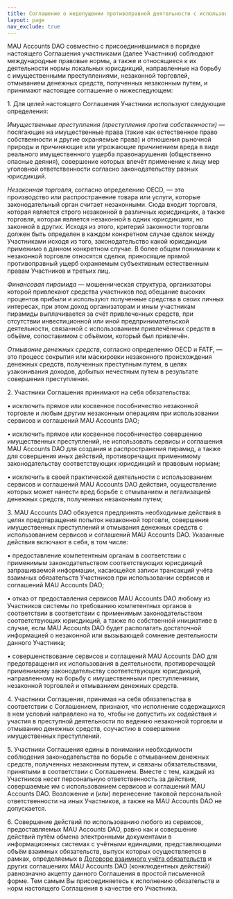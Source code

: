 ```yaml
---
title: Соглашение о недопущении противоправной деятельности с использованием сервисов и соглашений MAU
layout: page
nav_exclude: true
---
```


MAU Accounts DAO совместно с присоединившимися в порядке настоящего Соглашения участниками (далее Участники) соблюдают международные правовые нормы, а также и относящиеся к их деятельности нормы локальных юрисдикций, направленные на борьбу с имущественными преступлениями, незаконной торговлей, отмыванием денежных средств, полученных незаконным путем, и принимают настоящее соглашение о нижеследующем:
  
1\. Для целей настоящего Соглашения Участники используют следующие определения:

*Имущественные преступления (преступления против собственности)* — посягающие на имущественные права (такие как естественное право собственности и другие охраняемые права) и отношения рыночной природы и причиняющие или угрожающие причинением вреда в виде реального имущественного ущерба правонарушения (общественно опасные деяния), совершение которых влечёт применение к лицу мер уголовной ответственности согласно законодательству разных юрисдикций.

*Незаконная торговля*, согласно определению OECD, — это производство или распространение товара или услуги, которые законодательный орган считает незаконными. Сюда входит торговля, которая является строго незаконной в различных юрисдикциях, а также торговля, которая является незаконной в одних юрисдикциях, но законной в других. Исходя из этого, критерий законности торговли должен быть определен в каждом конкретном случае сделок между Участниками исходя из того, законодательство какой юрисдикции применимо в данном конкретном случае. В более общем понимании к незаконной торговле относятся сделки, приносящие прямой противоправный ущерб охраняемым субъективным естественным правам Участников и третьих лиц.

*Финансовая пирамида* — мошенническая структура, организаторы которой привлекают средства участников под обещание высоких процентов прибыли и используют полученные средства в своих личных интересах, при этом доход организаторам и иным участникам пирамиды выплачивается за счёт привлеченных средств, при отсутствии инвестиционной или иной предпринимательской деятельности, связанной с использованием привлечённых средств в объёме, сопоставимом с объёмом, который был привлечён.

*Отмывание денежных средств*, согласно определению OECD и FATF, — это процесс сокрытия или маскировки незаконного происхождения денежных средств, полученных преступным путем, в целях узаконивания доходов, добытых нечестным путем в результате совершения преступления.

2\. Участники Соглашения принимают на себя обязательства:

• исключить прямое или косвенное пособничество незаконной торговле и любым другим незаконным операциям при использовании сервисов и соглашений MAU Accounts DAO;

• исключить прямое или косвенное пособничество совершению имущественных преступлений, не использовать сервисы и соглашения MAU Accounts DAO для создания и распространения пирамид, а также для совершения иных действий, противоречащих применимому законодательству соответствующих юрисдикций и правовым нормам;

• исключить в своей практической деятельности с использованием сервисов и соглашений MAU Accounts DAO действия, осуществление которых может нанести вред борьбе с отмыванием и легализацией денежных средств, полученных незаконным путем;      

3\. MAU Accounts DAO обязуется предпринять необходимые действия в целях предотвращения попыток незаконной торговли, совершения имущественных преступлений и отмывания денежных средств с использованием сервисов и соглашений MAU Accounts DAO. Указанные действия включают в себя, в том числе:

• предоставление компетентным органам в соответствии с применимым законодательством соответствующих юрисдикций запрашиваемой информации, касающейся записи трансакций учёта взаимных обязательств Участников при использовании сервисов и соглашений MAU Accounts DAO;

• отказ от предоставления сервисов MAU Accounts DAO любому из Участников системы по требованию компетентных органов в соответствии в соответствии с применимым законодательством соответствующих юрисдикций, а также по собственной инициативе в случае, если MAU Accounts DAO будет располагать достаточной информацией о незаконной или вызывающей сомнение деятельности данного Участника;

• совершенствование сервисов и соглашений MAU Accounts DAO для предотвращения их использования в деятельности, противоречащей применимому законодательству соответствующих юрисдикций, направленному на борьбу с имущественными преступлениями, незаконной торговлей и отмыванием денежных средств.

4\. Участники Соглашения, принимая на себя обязательства в соответствии с Соглашением, признают, что исполнение содержащихся в нем условий направлено на то, чтобы не допустить их содействия и участия в преступной деятельности по ведению незаконной торговли и отмыванию денежных средств, соучастию в совершении имущественных преступлений.

5\. Участники Соглашения едины в понимании необходимости соблюдения законодательства по борьбе с отмыванием денежных средств, полученных незаконным путем, и связаны обязательствами, принятыми в соответствии с Соглашением. Вместе с тем, каждый из Участников несет персональную ответственность за действия, совершаемые им с использованием сервисов и соглашений MAU Accounts DAO. Возложение и (или) перенесение таковой персональной ответственности на иных Участников, а также на MAU Accounts DAO не допускается.

6\. Совершение действий по использованию любого из сервисов, предоставляемых MAU Accounts DAO, равно как и совершение действий путём обмена электронными документами в информационных системах с учётными единицами, представляющими объём взаимных обязательств, выпуск которых осуществляется в рамках, определяемых в [Договоре взаимного учёта обязательств]({{site.url}}{{site.baseurl}}/legal_agreement_ru) и других соглашениях MAU Accounts DAO (конклюдентных действий) равнозначно акцепту данного Соглашения в простой письменной форме. Тем самым Вы присоединяетесь к исполнению обязательств и норм настоящего Соглашения в качестве его Участника.

